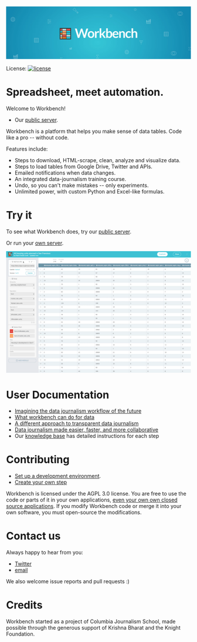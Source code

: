 <p align="center">
  <img src="https://github.com/CJWorkbench/cjworkbench/blob/master/assets/images/banner.jpg"><br>
</p>

<p>
  License:
  <a href="https://github.com/cjworkbench/cjworkbench/blob/master/LICENSE">
    <img src="https://img.shields.io/badge/license-AGPL-blue.svg" alt="license" />
  </a>
</p>

# Spreadsheet, meet automation.

Welcome to Workbench!

- Our [public server](https://workbenchdata.com).

Workbench is a platform that helps you make sense of data tables. Code like a pro -- without code.

Features include:

- Steps to download, HTML-scrape, clean, analyze and visualize data.
- Steps to load tables from Google Drive, Twitter and APIs.
- Emailed notifications when data changes.
- An integrated data-journalism training course.
- Undo, so you can't make mistakes -- only experiments.
- Unlimited power, with custom Python and Excel-like formulas.

# Try it

To see what Workbench does, try our [public server](https://workbenchdata.com).

Or run your [own server](https://github.com/CJWorkbench/cjworkbench/wiki/Deployment).

<div align="center">
  <img src="https://github.com/CJWorkbench/cjworkbench/blob/master/assets/images/demoSignup.gif"><br>
</div>

# User Documentation

- [Imagining the data journalism workflow of the future](https://medium.com/@Workbench/seriously-no-more-spreadsheets-imagining-the-data-journalism-workflow-of-the-future-386336e12048)
- [What workbench can do for data](https://medium.com/@Workbench/what-workbench-can-do-for-data-c8534384c978)
- [A different approach to transparent data journalism](https://medium.com/@Workbench/a-different-approach-to-transparent-data-journalism-a019d23595f2)
- [Data journalism made easier, faster, and more collaborative](https://medium.com/@Workbench/data-journalism-made-easier-faster-and-more-collaborative-e33081bf0080)
- Our [knowledge base](http://help.workbenchdata.com/) has detailed instructions for each step

# Contributing

- [Set up a development environment](https://github.com/CJWorkbench/cjworkbench/wiki/Setting-up-a-development-environment).
- [Create your own step](https://github.com/CJWorkbench/cjworkbench/wiki/Creating-A-Module)

Workbench is licensed under the AGPL 3.0 license. You are free to use the code or parts of it in your own applications, [even your own own closed source applications](https://softwareengineering.stackexchange.com/questions/107883/agpl-what-you-can-do-and-wh). If you modify Workbench code or merge it into your own software, you must open-source the modifications.

# Contact us

Always happy to hear from you:

 - [Twitter](https://twitter.com/workbenchdata)
 - [email](mailto:hello@workbenchdata.com)

We also welcome issue reports and pull requests :)

# Credits

Workbench started as a project of Columbia Journalism School, made possible
through the generous support of Krishna Bharat and the Knight Foundation.
